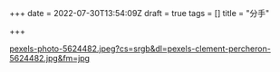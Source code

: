 +++
date = 2022-07-30T13:54:09Z
draft = true
tags = []
title = "分手"

+++

[pexels-photo-5624482.jpeg?cs=srgb&dl=pexels-clement-percheron-5624482.jpg&fm=jpg](https://images.pexels.com/photos/5624482/pexels-photo-5624482.jpeg?cs=srgb&dl=pexels-clement-percheron-5624482.jpg&fm=jpg "pexels-photo-5624482.jpeg?cs=srgb&dl=pexels-clement-percheron-5624482.jpg&fm=jpg")